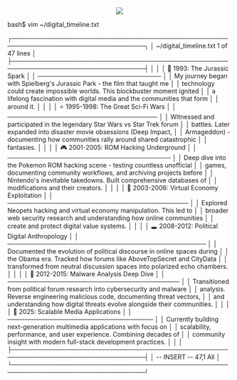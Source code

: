 <div align="center">
  <img src="https://readme-typing-svg.herokuapp.com/?lines=~$%20whoami;jjf3;~$%20cat%20about.txt;Digital%20Archivist%20%26%20Code%20Curator;~$%20ls%20skills/;bash%20Python%20React%20Node.js;~$%20history%20%7C%20head;1993:%20First%20digital%20memory;2001:%20ROM%20hacking%20era;2003:%20Neopets%20hacking%20phase;2008:%20Political%20forums;2012:%20Malware%20research;2025:%20Building%20scalable%20media%20apps;~$%20_&font=mono&color=00ff88&background=1e1e1e&center=true&width=500&height=350&duration=3000&pause=1000">
</div>

bash$ vim ~/digital_timeline.txt
<div align="left">

┌────────────────────────────────────────────────────────────────────────────────┐
│ ~/digital_timeline.txt                                          1 of 47 lines  │
├────────────────────────────────────────────────────────────────────────────────┤
│                                                                                │
│  🦕 1993: The Jurassic Spark                                                   │
│  ────────────────────────────                                                 │
│  My journey began with Spielberg's Jurassic Park - the film that taught me    │
│  technology could create impossible worlds. This blockbuster moment ignited   │
│  a lifelong fascination with digital media and the communities that form      │
│  around it.                                                                   │
│                                                                                │
│  ⭐ 1995-1998: The Great Sci-Fi Wars                                           │
│  ──────────────────────────────────                                           │
│  Witnessed and participated in the legendary Star Wars vs Star Trek forum     │
│  battles. Later expanded into disaster movie obsessions (Deep Impact,         │
│  Armageddon) - documenting how communities rally around shared catastrophic   │
│  fantasies.                                                                   │
│                                                                                │
│  🎮 2001-2005: ROM Hacking Underground                                         │
│  ─────────────────────────────────────                                        │
│  Deep dive into the Pokemon ROM hacking scene - testing countless unofficial  │
│  games, documenting community workflows, and archiving projects before        │
│  Nintendo's inevitable takedowns. Built comprehensive databases of             │
│  modifications and their creators.                                            │
│                                                                                │
│  🐾 2003-2006: Virtual Economy Exploitation                                    │
│  ─────────────────────────────────────────                                    │
│  Explored Neopets hacking and virtual economy manipulation. This led to       │
│  broader web security research and understanding how online communities       │
│  create and protect digital value systems.                                    │
│                                                                                │
│  🕳️ 2008-2012: Political Digital Anthropology                                  │
│  ─────────────────────────────────────────────                                │
│  Documented the evolution of political discourse in online spaces during      │
│  the Obama era. Tracked how forums like AboveTopSecret and CityData          │
│  transformed from neutral discussion spaces into polarized echo chambers.     │
│                                                                                │
│  🔬 2012-2015: Malware Analysis Deep Dive                                      │
│  ───────────────────────────────────────                                      │
│  Transitioned from political forum research into cybersecurity and malware   │
│  analysis. Reverse engineering malicious code, documenting threat vectors,    │
│  and understanding how digital threats evolve alongside their communities.    │
│                                                                                │
│  🚀 2025: Scalable Media Applications                                          │
│  ─────────────────────────────────                                            │
│  Currently building next-generation multimedia applications with focus on     │
│  scalability, performance, and user experience. Combining decades of          │
│  community insight with modern full-stack development practices.              │
│                                                                                │
├────────────────────────────────────────────────────────────────────────────────┤
│ -- INSERT --                                               47,1           All │
└────────────────────────────────────────────────────────────────────────────────┘

